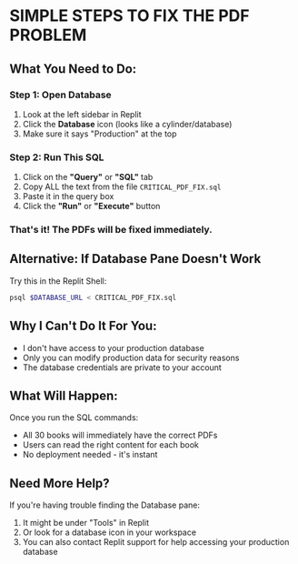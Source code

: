 # SIMPLE STEPS TO FIX THE PDF PROBLEM

## What You Need to Do:

### Step 1: Open Database
1. Look at the left sidebar in Replit
2. Click the **Database** icon (looks like a cylinder/database)
3. Make sure it says "Production" at the top

### Step 2: Run This SQL
1. Click on the **"Query"** or **"SQL"** tab
2. Copy ALL the text from the file `CRITICAL_PDF_FIX.sql`
3. Paste it in the query box
4. Click the **"Run"** or **"Execute"** button

### That's it! The PDFs will be fixed immediately.

## Alternative: If Database Pane Doesn't Work

Try this in the Replit Shell:
```bash
psql $DATABASE_URL < CRITICAL_PDF_FIX.sql
```

## Why I Can't Do It For You:
- I don't have access to your production database
- Only you can modify production data for security reasons
- The database credentials are private to your account

## What Will Happen:
Once you run the SQL commands:
- All 30 books will immediately have the correct PDFs
- Users can read the right content for each book
- No deployment needed - it's instant

## Need More Help?
If you're having trouble finding the Database pane:
1. It might be under "Tools" in Replit
2. Or look for a database icon in your workspace
3. You can also contact Replit support for help accessing your production database
